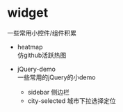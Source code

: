 # widget
一些常用小控件/组件积累

- heatmap  
仿github活跃热图

- jQuery-demo  
一些常用的jQuery的小demo  
    - sidebar 侧边栏  
    - city-selected 城市下拉选择定位
